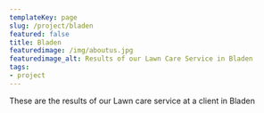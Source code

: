 ```yaml
---
templateKey: page
slug: /project/bladen
featured: false
title: Bladen
featuredimage: /img/aboutus.jpg
featuredimage_alt: Results of our Lawn Care Service in Bladen
tags:
- project
---
```

These are the results of our Lawn care service at a client in Bladen


